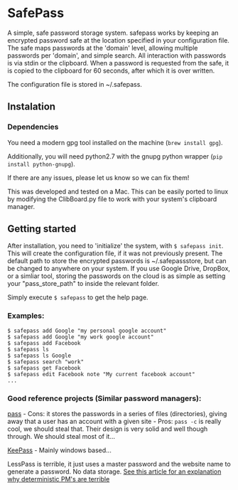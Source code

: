 # SafePass
A simple, safe password storage system. safepass works by keeping an encrypted password safe at the location specified in your configuration file. The safe maps passwords at the 'domain' level, allowing multiple passwords per 'domain', and simple search. All interaction with passwords is via stdin or the clipboard. When a password is requested from the safe, it is copied to the clipboard for 60 seconds, after which it is over written.

The configuration file is stored in ~/.safepass.

## Instalation
### Dependencies
You need a modern gpg tool installed on the machine (`brew install gpg`). 

Additionally, you will need python2.7 with the gnupg python wrapper (`pip install python-gnupg`).

If there are any issues, please let us know so we can fix them!

This was developed and tested on a Mac. This can be easily ported to linux by modifying the ClibBoard.py file to work with your system's clipboard manager.

## Getting started
After installation, you need to 'initialize' the system, with `$ safepass init`. This will create the configuration file, if it was not previously present. The default path to store the encrypted passwords is ~/.safepassstore, but can be changed to anywhere on your system. If you use Google Drive, DropBox, or a simliar tool, storing the passwords on the cloud is as simple as setting your "pass\_store\_path" to inside the relevant folder.

Simply execute `$ safepass` to get the help page.

### Examples:
```
$ safepass add Google "my personal google account"
$ safepass add Google "my work google account"
$ safepass add Facebook
$ safepass ls
$ safepass ls Google
$ safepass search "work"
$ safepass get Facebook
$ safepass edit Facebook note "My current facebook account"
...
```

### Good reference projects (Similar password managers):

[pass](https://www.passwordstore.org/) - Cons: it stores the passwords in a series of files (directories), giving away that a user has an account with a given site - Pros: ``pass -c`` is really cool, we should steal that. Their design is very solid and well though through. We should steal most of it...

[KeePass](https://en.wikipedia.org/wiki/KeePass) - Mainly windows based...

LessPass is terrible, it just uses a master password and the website name to generate a password.
 No data storage. [See this article for an explanation why deterministic PM's are terrible](https://tonyarcieri.com/4-fatal-flaws-in-deterministic-password-managers)
